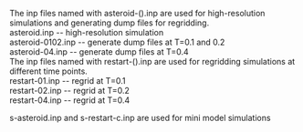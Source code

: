 The inp files named with asteroid-().inp are used for high-resolution simulations and generating dump files for regridding.  
asteroid.inp -- high-resolution simulation  
asteroid-0102.inp -- generate dump files at T=0.1 and 0.2  
asteroid-04.inp -- generate dump files at T=0.4   
The inp files named with restart-().inp are used for regridding simulations at different time points.  
restart-01.inp -- regrid at T=0.1  
restart-02.inp -- regrid at T=0.2  
restart-04.inp -- regrid at T=0.4   
  
s-asteroid.inp and s-restart-c.inp are used for mini model simulations
